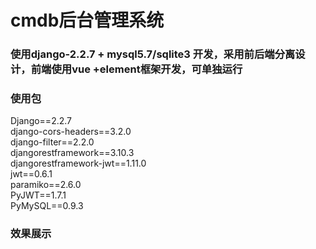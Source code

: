 # cmdb后台管理系统
### 使用django-2.2.7 + mysql5.7/sqlite3 开发，采用前后端分离设计，前端使用vue +element框架开发，可单独运行

###  使用包
Django==2.2.7 <br>
django-cors-headers==3.2.0 <br>
django-filter==2.2.0 <br>
djangorestframework==3.10.3 <br>
djangorestframework-jwt==1.11.0 <br>
jwt==0.6.1 <br>
paramiko==2.6.0 <br>
PyJWT==1.7.1 <br>
PyMySQL==0.9.3 <br>

### 效果展示

